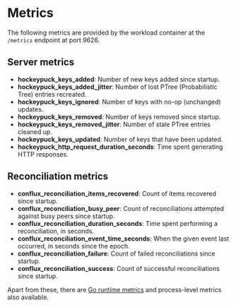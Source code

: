 # Metrics

The following metrics are provided by the workload container at the `/metrics` endpoint at port 9626.

## Server metrics

* **hockeypuck_keys_added**: Number of new keys added since startup.
* **hockeypuck_keys_added_jitter**: Number of lost PTree (Probabilistic Tree) entries recreated.
* **hockeypuck_keys_ignored**: Number of keys with no-op (unchanged) updates.
* **hockeypuck_keys_removed**: Number of keys removed since startup.
* **hockeypuck_keys_removed_jitter**: Number of stale PTree entries cleaned up.
* **hockeypuck_keys_updated**: Number of keys that have been updated.
* **hockeypuck_http_request_duration_seconds**: Time spent generating HTTP responses.

## Reconciliation metrics

* **conflux_reconciliation_items_recovered**: Count of items recovered since startup.
* **conflux_reconciliation_busy_peer**: Count of reconciliations attempted against busy peers since startup.
* **conflux_reconciliation_duration_seconds**: Time spent performing a reconciliation, in seconds.
* **conflux_reconciliation_event_time_seconds**: When the given event last occurred, in seconds since the epoch.
* **conflux_reconciliation_failure**: Count of failed reconciliations since startup.
* **conflux_reconciliation_success**: Count of successful reconciliations since startup.

Apart from these, there are [Go runtime metrics](https://pkg.go.dev/runtime/metrics) and process-level metrics also available.

